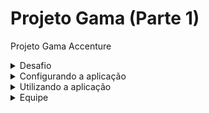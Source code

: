# Projeto Gama (Parte 1)
Projeto Gama Accenture

<details>
<summary>Desafio</summary>
Armazenamento de dados de COVID-19 de todos os países do mundo através da API: https://documenter.getpostman.com/view/10808728/SzS8rjbc.
<br>
1) Crie um Script SQL para criação de um DataBase com um Schema para armazenar os registros de países e os dados de COVID-19 por todo o mundo. Na tabela que será armazenada os dados de países, 2 campos são obrigatórios de serem consistidos:
Nome do país
Código ISO2
<br>
Em outros repositórios devem ser armazenados a quantidade de casos confirmados e mortes de cada um dos países do mundo, desde o dia 01/01/2020.
<br>
2) Crie um banco de dados relacional no provedor de nuvem Azure para armazenamento dos dados em questão, estabelecidos pelo script com o dito schema, criado na etapa anterior. O banco de dados pode ser SQL Server, MySQL, MariaDB, Postgres ou algum outro SQL.
<br>
3) Desenvolva um script Python que faça leitura da API determinada no enunciado inicial desta atividade para realizar o armazenamento de países e dos casos confirmados e de mortes da COVID-19. O armazenamento destas informações deverá ser em BD SQL, consistido no Azure através do schema definido na etapa 1 desta atividade.
<br>
Após armazenamento dos valores no BD, este dito script Python deverá retornar as seguintes informações em tela, caso o usuário escolha:
<br>
1) Panorama diário de quantidade de casos confirmados de COVID-19 dos 10 países do mundo com maiores números.
<br>
2) Panorama diário de quantidade de mortes de COVID-19 dos 10 países do mundo com números.
<br>
3) Total de mortes por COVID-19 dos 10 países do mundo com maiores números.
<br>
4) Total de casos confirmados por COVID-19 dos 10 países do mundo com maiores números.
<br>
A impressão das 4 informações citadas acima deverá acontecer em tela, através do prompt de comando de execução do programa.
</details>

<details>
  <summary> Configurando a aplicação </summary>
  Primeiramente, é necessário rodar o comando abaixo para a aplicação baixar todas as suas dependências.
  <br>
  <code>pip install -r requirements.txt</code>
  <br>
  Após esse comando, a aplicação poderá ser iniciada normalmente.
  <br>
  Ao iniciar a aplicação, a opção de LOGIN e SENHA será apresentada ao usuário:
</details>

<details>
  <summary> Utilizando a aplicação </summary>
  Ao logar no sistema, são apresentadas algumas opções para verificar os dados. O usuário consegue escolher uma dessas opções (de 1 a 6) ou então a opção 7 para sair do programa.


</details>

<details>
  <summary> Equipe </summary>
  Product Owner/Liderança:
  <br>
  -- Responsáveis pela coordenação da equipe como um todo; apoio para integração de todo o projeto e familiarização com as ferramentas.
  <br>
  ==> Alexandre Seidel
  <br>
  <br>
  Desenvolvimento SQL Server/Azure:
  <br>
  -- Responsáveis pela criação do Banco de Dados, assim como queries e rotinas diárias para requisições de novos dados automaticamente.
  <br>
  ==> Israel de Souza
  <br>
  ==> Beatriz Machado
  <br>
  ==> Tulio Caviquioli
  <br>
  <br>
  Desenvolvimento Python:
  <br>
  -- Responsáveis pelo desenvolvimento da aplicação, assim como menus, requisições e apresentação de dados ao usuário final.
  <br>
  ==> Luís Souza
  <br>
  ==> Sidicley Ribeiro
  <br>
  ==> João Araújo
  <br>
  ==> Raphael Ote
  <br>
  ==> Igor Otacilio
</details>
